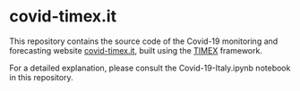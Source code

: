 # covid-timex.it

This repository contains the source code of the Covid-19 monitoring and forecasting website
[covid-timex.it](https://covid-timex.it), built using the [TIMEX](https://github.com/AlexMV12/TIMEX) 
framework.

For a detailed explanation, please consult the Covid-19-Italy.ipynb notebook in this repository.
